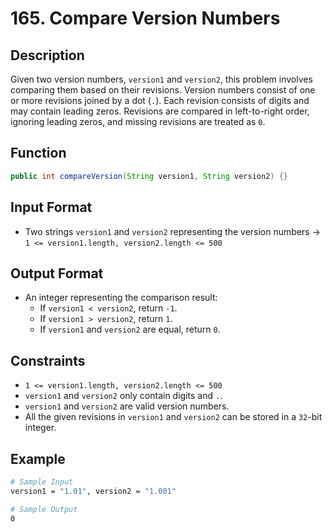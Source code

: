 # 165. Compare Version Numbers

## Description

Given two version numbers, `version1` and `version2`, this problem involves comparing them based on their revisions. Version numbers consist of one or more revisions joined by a dot (`.`). Each revision consists of digits and may contain leading zeros. Revisions are compared in left-to-right order, ignoring leading zeros, and missing revisions are treated as `0`.

## Function

```java
public int compareVersion(String version1, String version2) {}
```

## Input Format

- Two strings `version1` and `version2` representing the version numbers &rarr; `1 <= version1.length, version2.length <= 500`

## Output Format

- An integer representing the comparison result:
  - If `version1 < version2`, return `-1`.
  - If `version1 > version2`, return `1`.
  - If `version1` and `version2` are equal, return `0`.

## Constraints

- `1 <= version1.length, version2.length <= 500`
- `version1` and `version2` only contain digits and `.`.
- `version1` and `version2` are valid version numbers.
- All the given revisions in `version1` and `version2` can be stored in a `32`-bit integer.

## Example

```bash
# Sample Input
version1 = "1.01", version2 = "1.001"

# Sample Output
0
```
